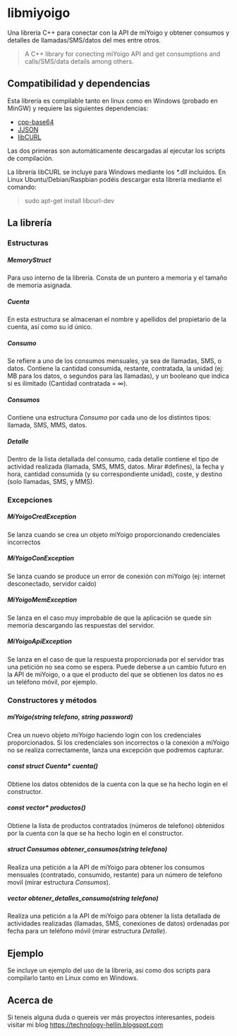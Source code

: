 # libmiyoigo

Una librería C++ para conectar con la API de miYoigo y obtener consumos y detalles de llamadas/SMS/datos del mes entre otros.
> A C++ library for conecting miYoigo API and get consumptions and calls/SMS/data details among others.

## Compatibilidad y dependencias

Esta librería es compilable tanto en linux como en Windows (probado en MinGW) y requiere las siguientes dependencias:

* [cpp-base64](https://github.com/ReneNyffenegger/cpp-base64)
* [JJSON](https://github.com/juanmv94/JJSON)
* [libCURL](https://curl.haxx.se/libcurl/)

Las dos primeras son automáticamente descargadas al ejecutar los scripts de compilación.

La librería libCURL se incluye para Windows mediante los *\*.dll* incluidos. En Linux Ubuntu/Debian/Raspbian podéis descargar esta librería mediante el comando:
> sudo apt-get install libcurl-dev

## La librería

### Estructuras

##### MemoryStruct

Para uso interno de la librería. Consta de un puntero a memoria y el tamaño de memoria asignada.

##### Cuenta

En esta estructura se almacenan el nombre y apellidos del propietario de la cuenta, así como su id único.

##### Consumo

Se refiere a uno de los consumos mensuales, ya sea de llamadas, SMS, o datos. Contiene la cantidad consumida, restante, contratada, la unidad (ej: MB para los datos, o segundos para las llamadas), y un booleano que indica si es ilimitado (Cantidad contratada = ∞).

##### Consumos

Contiene una estructura *Consumo* por cada uno de los distintos tipos: llamada, SMS, MMS, datos.

##### Detalle

Dentro de la lista detallada del consumo, cada detalle contiene el tipo de actividad realizada (llamada, SMS, MMS, datos. Mirar #defines), la fecha y hora, cantidad consumida (y su correspondiente unidad), coste, y destino (solo llamadas, SMS, y MMS).

### Excepciones

##### MiYoigoCredException

Se lanza cuando se crea un objeto miYoigo proporcionando credenciales incorrectos

##### MiYoigoConException

Se lanza cuando se produce un error de conexión con miYoigo (ej: internet desconectado, servidor caído)

##### MiYoigoMemException

Se lanza en el caso muy improbable de que la aplicación se quede sin memoria descargando las respuestas del servidor.

##### MiYoigoApiException

Se lanza en el caso de que la respuesta proporcionada por el servidor tras una petición no sea como se espera. Puede deberse a un cambio futuro en la API de miYoigo, o a que el producto del que se obtienen los datos no es un teléfono móvil, por ejemplo.

### Constructores y métodos

##### miYoigo(string telefono, string password)

Crea un nuevo objeto *miYoigo* haciendo login con los credenciales proporcionados. Si los credenciales son incorrectos o la conexión a miYoigo no se realiza correctamente, lanza una excepción que podremos capturar.

##### const struct Cuenta\* cuenta()

Obtiene los datos obtenidos de la cuenta con la que se ha hecho login en el constructor.

##### const vector<string>\* productos()

Obtiene la lista de productos contratados (números de telefono) obtenidos por la cuenta con la que se ha hecho login en el constructor.

##### struct Consumos obtener\_consumos(string telefono)

Realiza una petición a la API de miYoigo para obtener los consumos mensuales (contratado, consumido, restante) para un número de telefono movil (mirar estructura *Consumos*).

##### vector<struct Detalle> obtener\_detalles\_consumo(string telefono)

Realiza una petición a la API de miYoigo para obtener la lista detallada de actividades realizadas (llamadas, SMS, conexiones de datos) ordenadas por fecha para un teléfono móvil (mirar estructura *Detalle*).

## Ejemplo

Se incluye un ejemplo del uso de la librería, asi como dos scripts para compilarlo tanto en Linux como en Windows.

## Acerca de

Si teneis alguna duda o quereis ver más proyectos interesantes, podeis visitar mi blog <https://technology-hellin.blogspot.com>
